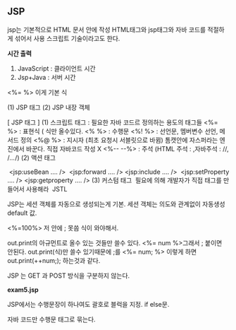 ## JSP 

jsp는 기본적으로 HTML 문서 안에 작성 HTML태그와 jsp태그와 자바 코드를 적절하게 섞어서 사용 스크립트 기술이라고도 한다. 

**시간 출력**

1. JavaScript : 클라이언트 시간
2. Jsp+Java   : 서버 시간 

<%=   %> 이게 기본 식 

  (1) JSP 태그 (2) JSP 내장 객체

  [ JSP 태그 ]
  (1) 스크립트 태그 : 필요한 자바 코드르 정의하는 용도의 태그들 
	<%=      %> : 표현식 ( 식만 올수있다. 
	<%        %> : 수행문
	<%!       %> : 선언문, 멤버변수 선언, 메서드 정의
	<%@     %> : 지시자 (최초 요청시 서블릿으로 바뀜) 톰캣안에 자스퍼라는 엔진에서 바꾼다.  직접 자바코드 작성 X 
	<%--   --%> : 주석 (HTML 주석 : <!-- -->,자바주석 : //, /*...*/) 
  (2) 액션 태그 

​    <jsp:useBean    ....    />
​	<jsp:forward  ....      />
​	<jsp:include   ....     />
​	<jsp:setProperty ....  />
 	<jsp:getproperty .... />
  (3) 커스텀 태그
​	필요에 의해 개발자가 직접 태그를 만들어서 사용해라 
​	JSTL 

JSP는 세션 객체를 자동으로 생성되는게 기본. 세션 객체는 의도와 관계없이 자동생성 default 값.

<%=100%> 저 안에 ; 못씀 식이 와야해서. 

out.print의 아규먼트로 올수 있는 것들만 쓸수 있다.   <%= num %>그래서 ; 붙이면 안된다. out.print(식)만 쓸수 있기때문에 ;를   <%= num; %> 이렇게 하면 out.print(++num;); 하는것과 같다. 

JSP 는 GET 과 POST 방식을 구분하지 않는다. 

**exam5.jsp**

JSP에서는 수행문장이 하나여도 괄호로 블럭을 지정. if else문.

자바 코드만 수행문 태그로 묶는다. 